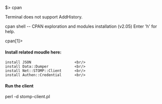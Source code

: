 $> cpan

Terminal does not support AddHistory.

cpan shell -- CPAN exploration and modules installation (v2.05)
Enter 'h' for help.

cpan[1]> 

#### Install related moudle here:
````
install JSON                    <br/>
install Data::Dumper            <br/>
install Net::STOMP::Client      <br/>
install Authen::Credential      <br/>
````

#### Run the client
perl -d stomp-client.pl

